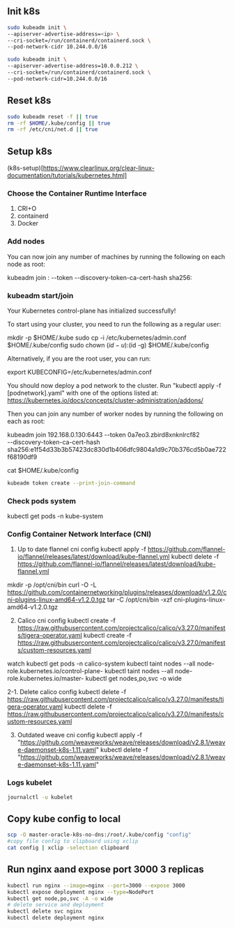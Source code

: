 
## Init k8s
```bash
sudo kubeadm init \
--apiserver-advertise-address=<ip> \
--cri-socket=/run/containerd/containerd.sock \
--pod-network-cidr 10.244.0.0/16

sudo kubeadm init \
--apiserver-advertise-address=10.0.0.212 \
--cri-socket=/run/containerd/containerd.sock \
--pod-network-cidr=10.244.0.0/16

```

## Reset k8s
```bash
sudo kubeadm reset -f || true
rm -rf $HOME/.kube/config || true
rm -rf /etc/cni/net.d || true
```

## Setup k8s
(k8s-setup)[https://www.clearlinux.org/clear-linux-documentation/tutorials/kubernetes.html]

### Choose the Container Runtime Interface
1. CRI+O
2. containerd
3. Docker

### Add nodes
You can now join any number of machines by running the following on each node
as root:

kubeadm join <control-plane-host>:<control-plane-port> --token <token> --discovery-token-ca-cert-hash sha256:<hash>

### kubeadm start/join
Your Kubernetes control-plane has initialized successfully!

To start using your cluster, you need to run the following as a regular user:

  mkdir -p $HOME/.kube
  sudo cp -i /etc/kubernetes/admin.conf $HOME/.kube/config
  sudo chown $(id -u):$(id -g) $HOME/.kube/config

Alternatively, if you are the root user, you can run:

  export KUBECONFIG=/etc/kubernetes/admin.conf

You should now deploy a pod network to the cluster.
Run "kubectl apply -f [podnetwork].yaml" with one of the options listed at:
  https://kubernetes.io/docs/concepts/cluster-administration/addons/

Then you can join any number of worker nodes by running the following on each as root:

kubeadm join 192.168.0.130:6443 --token 0a7eo3.zbird8xnknlrcf82 \
        --discovery-token-ca-cert-hash sha256:e1f54d33b3b57423dc830d1b406dfc9804a1d9c70b376cd5b0ae722f68190df9

cat $HOME/.kube/config

```bash
kubeadm token create --print-join-command
```

### Check pods system
kubectl get pods -n kube-system

### Config Container Network Interface (CNI)
1. Up to date flannel cni config 
kubectl apply -f https://github.com/flannel-io/flannel/releases/latest/download/kube-flannel.yml
kubectl delete -f https://github.com/flannel-io/flannel/releases/latest/download/kube-flannel.yml

mkdir -p /opt/cni/bin
curl -O -L https://github.com/containernetworking/plugins/releases/download/v1.2.0/cni-plugins-linux-amd64-v1.2.0.tgz
tar -C /opt/cni/bin -xzf cni-plugins-linux-amd64-v1.2.0.tgz

2. Calico cni config
kubectl create -f https://raw.githubusercontent.com/projectcalico/calico/v3.27.0/manifests/tigera-operator.yaml
kubectl create -f https://raw.githubusercontent.com/projectcalico/calico/v3.27.0/manifests/custom-resources.yaml

watch kubectl get pods -n calico-system
kubectl taint nodes --all node-role.kubernetes.io/control-plane-
kubectl taint nodes --all node-role.kubernetes.io/master-
kubectl get nodes,po,svc -o wide

2-1. Delete calico config
kubectl delete -f https://raw.githubusercontent.com/projectcalico/calico/v3.27.0/manifests/tigera-operator.yaml
kubectl delete -f https://raw.githubusercontent.com/projectcalico/calico/v3.27.0/manifests/custom-resources.yaml

3. Outdated weave cni config
kubectl apply -f "https://github.com/weaveworks/weave/releases/download/v2.8.1/weave-daemonset-k8s-1.11.yaml"
kubectl delete -f "https://github.com/weaveworks/weave/releases/download/v2.8.1/weave-daemonset-k8s-1.11.yaml"



### Logs kubelet
```bash
journalctl -u kubelet
```

## Copy kube config to local
```bash
scp -O master-oracle-k8s-no-dns:/root/.kube/config "config"
#copy file config to clipboard using xclip
cat config | xclip -selection clipboard
```


## Run nginx aand expose port 3000 3 replicas
```bash
kubectl run nginx --image=nginx --port=3000 --expose 3000
kubectl expose deployment nginx --type=NodePort
kubectl get node,po,svc -A -o wide
# delete service and deployment
kubectl delete svc nginx
kubectl delete deployment nginx
```
